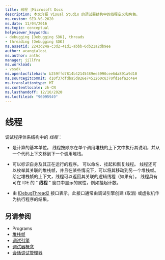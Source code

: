 ```yaml
---
title: 线程 |Microsoft Docs
description: 本文介绍 Visual Studio 的调试器结构中的线程定义和角色。
ms.custom: SEO-VS-2020
ms.date: 11/04/2016
ms.topic: conceptual
helpviewer_keywords:
- debugging [Debugging SDK], threads
- threading [Debugging SDK]
ms.assetid: 2243d24a-c3d2-41d1-abbb-6db21a2db9ee
author: acangialosi
ms.author: anthc
manager: jillfra
ms.workload:
- vssdk
ms.openlocfilehash: b259ffd7814b42145489ee5990cee6da891a9d10
ms.sourcegitcommit: d10f37dfdba5d826e7451260c8370fd1efa2c4e4
ms.translationtype: MT
ms.contentlocale: zh-CN
ms.lasthandoff: 12/10/2020
ms.locfileid: "96995949"
---
```

# <a name="threads"></a>线程
调试程序体系结构中的 *线程*：

- 是计算的基本单位。 线程按顺序在单个调用堆栈的上下文中执行其说明，并从一个代码上下文移到下一个调用堆栈。

- 可以标识自身及其正在运行的程序。 可以命名、挂起和恢复线程。 线程还可以枚举其关联的堆栈帧，并且在某些情况下，可以将其移动到另一个堆栈帧。 给定堆栈帧的上下文，线程可以返回其关联的逻辑线程（如果有）。 线程具有可在 IDE 的 " **线程** " 窗口中显示的属性，例如挂起计数。

- 由 [IDebugThread2](../../extensibility/debugger/reference/idebugthread2.md) 接口表示，此接口通常由调试引擎创建 (取消) 或虚拟机作为执行程序的结果。

## <a name="see-also"></a>另请参阅
- Programs 
- [堆栈帧](../../extensibility/debugger/stack-frames.md)
- [调试引擎](../../extensibility/debugger/debug-engine.md)
- [调试器概念](../../extensibility/debugger/debugger-concepts.md)
- [会话调试管理器](../../extensibility/debugger/session-debug-manager.md)
